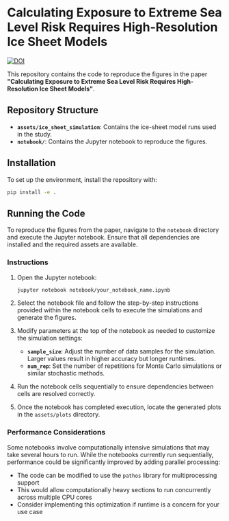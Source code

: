 # Calculating Exposure to Extreme Sea Level Risk Requires High-Resolution Ice Sheet Models

[![DOI](https://zenodo.org/badge/697273383.svg)](https://doi.org/10.5281/zenodo.14392508)

This repository contains the code to reproduce the figures in the paper **"Calculating Exposure to Extreme Sea Level Risk Requires High-Resolution Ice Sheet Models"**.

## Repository Structure

- **`assets/ice_sheet_simulation`**: Contains the ice-sheet model runs used in the study.
- **`notebook/`**: Contains the Jupyter notebook to reproduce the figures.

## Installation

To set up the environment, install the repository with:

```bash
pip install -e .
```

## Running the Code

To reproduce the figures from the paper, navigate to the `notebook` directory and execute the Jupyter notebook. Ensure that all dependencies are installed and the required assets are available.

### Instructions

1. Open the Jupyter notebook:
   ```bash
   jupyter notebook notebook/your_notebook_name.ipynb
   ```
2. Select the notebook file and follow the step-by-step instructions provided within the notebook cells to execute the simulations and generate the figures.

3. Modify parameters at the top of the notebook as needed to customize the simulation settings:
   - **`sample_size`**: Adjust the number of data samples for the simulation. Larger values result in higher accuracy but longer runtimes.
   - **`num_rep`**: Set the number of repetitions for Monte Carlo simulations or similar stochastic methods.

4. Run the notebook cells sequentially to ensure dependencies between cells are resolved correctly.

5. Once the notebook has completed execution, locate the generated plots in the `assets/plots` directory.

### Performance Considerations

Some notebooks involve computationally intensive simulations that may take several hours to run. While the notebooks currently run sequentially, performance could be significantly improved by adding parallel processing:

- The code can be modified to use the `pathos` library for multiprocessing support
- This would allow computationally heavy sections to run concurrently across multiple CPU cores
- Consider implementing this optimization if runtime is a concern for your use case

